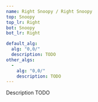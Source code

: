 ```yaml
---
name: Right Snoopy / Right Snoopy
top: Snoopy
top_lr: Right
bot: Snoopy
bot_lr: Right

default_alg:
  alg: "0,0/"
  description: TODO
other_algs:
  -
    alg: "0,0/"
    description: TODO
---
```


Description TODO

